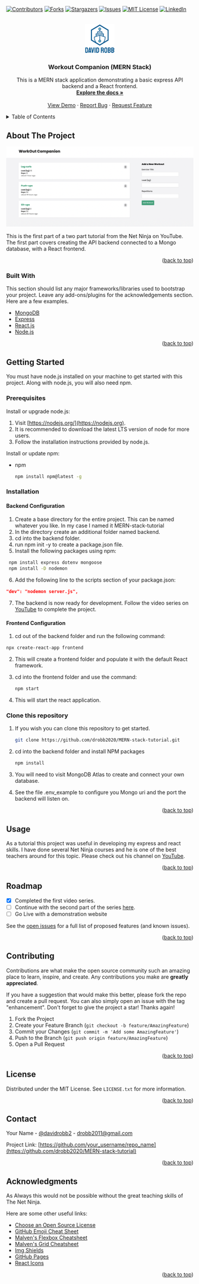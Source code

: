 <div id="top"></div>
<!--
*** Thanks for checking out the Best-README-Template. If you have a suggestion
*** that would make this better, please fork the repo and create a pull request
*** or simply open an issue with the tag "enhancement".
*** Don't forget to give the project a star!
*** Thanks again! Now go create something AMAZING! :D
-->

<!-- PROJECT SHIELDS -->
<!--
*** I'm using markdown "reference style" links for readability.
*** Reference links are enclosed in brackets [ ] instead of parentheses ( ).
*** See the bottom of this document for the declaration of the reference variables
*** for contributors-url, forks-url, etc. This is an optional, concise syntax you may use.
*** https://www.markdownguide.org/basic-syntax/#reference-style-links
-->

[![Contributors][contributors-shield]][contributors-url]
[![Forks][forks-shield]][forks-url]
[![Stargazers][stars-shield]][stars-url]
[![Issues][issues-shield]][issues-url]
[![MIT License][license-shield]][license-url]
[![LinkedIn][linkedin-shield]][linkedin-url]

<!-- PROJECT LOGO -->
<br />
<div align="center">
  <a href="https://github.com/drobb2020/MERN-stack-tutorial">
    <img src="images/logo.png" alt="Logo" width="80" height="80">
  </a>

  <h3 align="center">Workout Companion (MERN Stack)</h3>

  <p align="center">
    This is a MERN stack application demonstrating a basic express API backend and a React frontend.
    <br />
    <a href="https://github.com/drobb2020/MERN-stack-tutorial"><strong>Explore the docs »</strong></a>
    <br />
    <br />
    <a href="https://github.com/drobb2020/MERN-stack-tutorial">View Demo</a>
    ·
    <a href="https://github.com/drobb2020/MERN-stack-tutorial/issues">Report Bug</a>
    ·
    <a href="https://github.com/drobb2020/MERN-stack-tutorial/issues">Request Feature</a>
  </p>
</div>

<!-- TABLE OF CONTENTS -->
<details>
  <summary>Table of Contents</summary>
  <ol>
    <li>
      <a href="#about-the-project">About The Project</a>
      <ul>
        <li><a href="#built-with">Built With</a></li>
      </ul>
    </li>
    <li>
      <a href="#getting-started">Getting Started</a>
      <ul>
        <li><a href="#prerequisites">Prerequisites</a></li>
        <li><a href="#installation">Installation</a></li>
      </ul>
    </li>
    <li><a href="#usage">Usage</a></li>
    <li><a href="#roadmap">Roadmap</a></li>
    <li><a href="#contributing">Contributing</a></li>
    <li><a href="#license">License</a></li>
    <li><a href="#contact">Contact</a></li>
    <li><a href="#acknowledgments">Acknowledgments</a></li>
  </ol>
</details>

<!-- ABOUT THE PROJECT -->
## About The Project

[![Product Name Screen Shot][product-screenshot]](https://example.com)

This is the first part of a two part tutorial from the Net Ninja on YouTube. The first part covers creating the API backend connected to a Mongo database, with a React frontend.

<p align="right">(<a href="#top">back to top</a>)</p>

### Built With

This section should list any major frameworks/libraries used to bootstrap your project. Leave any add-ons/plugins for the acknowledgements section. Here are a few examples.

* [MongoDB](https://www.mongodb.com/cloud/atlas/lp/try4?utm_source=bing&utm_campaign=mdb_bs_americas_canada_search_core_brand_atlas_desktop&utm_term=mongodb&utm_medium=cpc_paid_search&utm_ad=e&utm_ad_campaign_id=415204512&adgroup=1212761794897237&msclkid=4d10062d94171b98d32a653bd814cbc6)
* [Express](https://nextjs.org/)
* [React.js](https://reactjs.org/)
* [Node.js](https://nodejs.org/en/)

<p align="right">(<a href="#top">back to top</a>)</p>

<!-- GETTING STARTED -->
## Getting Started

You must have node.js installed on your machine to get started with this project. Along with node.js, you will also need npm.

### Prerequisites

Install or upgrade node.js:

1. Visit [https://nodejs.org/](https://nodejs.org).
2. It is recommended to download the latest LTS version of node for more users.
3. Follow the installation instructions provided by node.js.

Install or update npm:

* npm

  ```sh
  npm install npm@latest -g
  ```

### Installation

#### Backend Configuration

1. Create a base directory for the entire project. This can be named whatever you like. In my case I named it MERN-stack-tutorial
2. In the directory create an additional folder named backend.
3. cd into the backend folder.
4. run npm init -y to create a package.json file.
5. Install the following packages using npm:

  ```sh
   npm install express dotenv mongoose
   npm install -D nodemon
   ```

6. Add the following line to the scripts section of your package.json:

  ```json
  "dev": "nodemon server.js", 
  ```

7. The backend is now ready for development. Follow the video series on [YouTube](https://www.youtube.com/playlist?list=PL4cUxeGkcC9iJ_KkrkBZWZRHVwnzLIoUE) to complete the project.

#### Frontend Configuration

1. cd out of the backend folder and run the following command:

  ```sh
  npx create-react-app frontend
  ```

2. This will create a frontend folder and populate it with the default React framework.
3. cd into the frontend folder and use the command:

   ```sh
   npm start
   ```

4. This will start the react application.

### Clone this repository

1. If you wish you can clone this repository to get started.

   ```sh
   git clone https://github.com/drobb2020/MERN-stack-tutorial.git
   ```

2. cd into the backend folder and install NPM packages

   ```sh
   npm install
   ```

3. You will need to visit MongoDB Atlas to create and connect your own database.
4. See the file .env_example to configure you Mongo uri and the port the backend will listen on.

<p align="right">(<a href="#top">back to top</a>)</p>

<!-- USAGE EXAMPLES -->
## Usage

As a tutorial this project was useful in developing my express and react skills. I have done several Net Ninja courses and he is one of the best teachers around for this topic. Please check out his channel on [YouTube](https://www.youtube.com/c/TheNetNinja).

<p align="right">(<a href="#top">back to top</a>)</p>

<!-- ROADMAP -->
## Roadmap

* [X] Completed the first video series.
* [ ] Continue with the second part of the series [here](https://www.youtube.com/playlist?list=PL4cUxeGkcC9g8OhpOZxNdhXggFz2lOuCT).
* [ ] Go Live with a demonstration website

See the [open issues](https://github.com/drobb2020/MERN-stack-tutorial/issues) for a full list of proposed features (and known issues).

<p align="right">(<a href="#top">back to top</a>)</p>

<!-- CONTRIBUTING -->
## Contributing

Contributions are what make the open source community such an amazing place to learn, inspire, and create. Any contributions you make are **greatly appreciated**.

If you have a suggestion that would make this better, please fork the repo and create a pull request. You can also simply open an issue with the tag "enhancement".
Don't forget to give the project a star! Thanks again!

1. Fork the Project
2. Create your Feature Branch (`git checkout -b feature/AmazingFeature`)
3. Commit your Changes (`git commit -m 'Add some AmazingFeature'`)
4. Push to the Branch (`git push origin feature/AmazingFeature`)
5. Open a Pull Request

<p align="right">(<a href="#top">back to top</a>)</p>

<!-- LICENSE -->
## License

Distributed under the MIT License. See `LICENSE.txt` for more information.

<p align="right">(<a href="#top">back to top</a>)</p>

<!-- CONTACT -->
## Contact

Your Name - [@davidrobb2](https://twitter.com/davidrobb2) - drobb2011@gmail.com

Project Link: [https://github.com/your_username/repo_name](https://github.com/drobb2020/MERN-stack-tutorial)

<p align="right">(<a href="#top">back to top</a>)</p>

<!-- ACKNOWLEDGMENTS -->
## Acknowledgments

As Always this would not be possible without the great teaching skills of The Net Ninja.

Here are some other useful links:

* [Choose an Open Source License](https://choosealicense.com)
* [GitHub Emoji Cheat Sheet](https://www.webpagefx.com/tools/emoji-cheat-sheet)
* [Malven's Flexbox Cheatsheet](https://flexbox.malven.co/)
* [Malven's Grid Cheatsheet](https://grid.malven.co/)
* [Img Shields](https://shields.io)
* [GitHub Pages](https://pages.github.com)
* [React Icons](https://react-icons.github.io/react-icons/search)

<p align="right">(<a href="#top">back to top</a>)</p>

<!-- MARKDOWN LINKS & IMAGES -->
<!-- https://www.markdownguide.org/basic-syntax/#reference-style-links -->
[contributors-shield]: https://img.shields.io/github/contributors/drobb2020/MERN-stack-tutorial.svg?style=for-the-badge
[contributors-url]: https://github.com/drobb2020/MERN-stack-tutorial/graphs/contributors
[forks-shield]: https://img.shields.io/github/forks/drobb2020/MERN-stack-tutorial.svg?style=for-the-badge
[forks-url]: https://github.com/drobb2020/MERN-stack-tutorial/network/members
[stars-shield]: https://img.shields.io/github/stars/drobb2020/MERN-stack-tutorial.svg?style=for-the-badge
[stars-url]: https://github.com/drobb2020/MERN-stack-tutorial/stargazers
[issues-shield]: https://img.shields.io/github/issues/drobb2020/MERN-stack-tutorial.svg?style=for-the-badge
[issues-url]: https://github.com/drobb2020/MERN-stack-tutorial/issues
[license-shield]: https://img.shields.io/github/license/drobb2020/MERN-stack-tutorial.svg?style=for-the-badge
[license-url]: https://github.com/drobb2020/MERN-stack-tutorial/blob/master/LICENSE.txt
[linkedin-shield]: https://img.shields.io/badge/-LinkedIn-black.svg?style=for-the-badge&logo=linkedin&colorB=555
[linkedin-url]: https://linkedin.com/in/othneildrew
[product-screenshot]: images/screenshot.png
